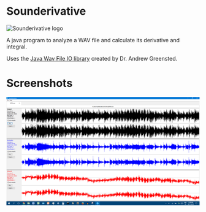 # Sounderivative

![Sounderivative logo](../../raw/master/src/com/lightark/sounderivative/resources/icons/app_icon_256.png)

A java program to analyze a WAV file and calculate its derivative and integral.

Uses the [Java Wav File IO library](http://www.labbookpages.co.uk/audio/javaWavFiles.html) created by Dr. Andrew Greensted.

# Screenshots

![Sounderivative screenshot](Screenshot_1.png)
